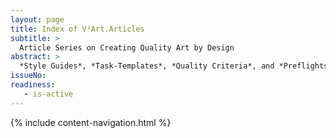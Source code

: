 ```yaml
---
layout: page
title: Index of V²Art.Articles
subtitle: >
  Article Series on Creating Quality Art by Design
abstract: >
  *Style Guides*, *Task-Templates*, *Quality Criteria*, and *Preflights* on creating quality art.
issueNo: 
readiness:
   - is-active
---
```


{% include content-navigation.html %}
